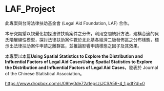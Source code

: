 # LAF_Project

此專案與台灣法律扶助基金會 (Legal Aid Foundation, LAF) 合作。

本研究期望以視覺化初探法律扶助案件之分佈，利用空間統計方法，建構合適的貝氏階層線性模型，探討法律扶助案件數於北北基各經濟二級發佈區之分布樣態，標示出法律扶助案件申請之離群區，並推論影響申請樣態之因子及其效果。

本專案以本篇**Using Spatial Statistics to Explore the Distribution and Influential Factors of Legal Aid CasesUsing Spatial Statistics to Explore the Distribution and Influential Factors of Legal Aid Cases**，發表於 Journal of the Chinese Statistical Association。

https://www.dropbox.com/s/09hy0de72a1epsz/JCSA59-4_1.pdf?dl=0
